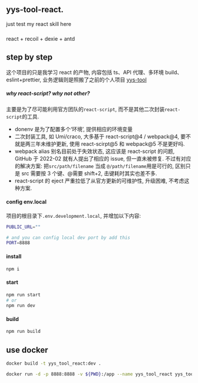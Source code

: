 ## yys-tool-react.

just test my react skill here

###

react + recoil + dexie + antd

## step by step

这个项目的只是我学习 react 的产物, 内容包括 ts、API 代理、多环境 build、eslint+prettier, 业务逻辑则是照搬了之前的个人项目 [yys-tool](https://github.com/wu67/yys-tool)

##### why react-script? why not other?

主要是为了尽可能利用官方团队的`react-script`, 而不是其他二次封装`react-script`的工具.

- donenv 是为了配置多个‘环境’, 提供相应的环境变量
- 二次封装工具, 如 Umi/craco, 大多基于 react-script@4 / webpack@4, 要不就是两三年未维护更新, 使用 react-scirpt@5 和 webpack@5 不是更好吗.
- webpack alias 别名目前处于失效状态, 这应该是 react-script 的问题, GitHub 于 2022-02 就有人提出了相应的 issue, 但一直未被修复. 不过有对应的解决方案: 把`src/path/filename` 当成 `@/path/filename`用是可行的, 区别只是 src 需要按 3 个键、@需要 shift+2, 击键耗时其实也差不多.
- react-script 的 eject 严重拉低了从官方更新的可维护性, 升级困难, 不考虑这种方案.

#### config env.local

项目的根目录下`.env.development.local`, 并增加以下内容:

```bash
PUBLIC_URL=""

# and you can config local dev port by add this
PORT=8888

```

#### install

```bash
npm i
```

#### start

```bash
npm run start
# or
npm run dev
```

#### build

```bash
npm run build
```

## use docker

```bash
docker build -t yys_tool_react:dev .
```

```bash
docker run -d -p 8888:8888 -v ${PWD}:/app --name yys_tool_react yys_tool_react:dev
```

